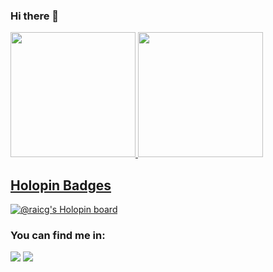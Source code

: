 ### Hi there 👋

<div>
  <a href="https://github.com/raicg">
  <img height="200em" src="https://github-readme-stats-alpha-three-20.vercel.app/api?username=raicg&show_icons=true&theme=tokyonight&include_all_commits=true&count_private=true"/>
  <img height="200em" src="https://github-readme-stats-alpha-three-20.vercel.app/api/top-langs/?username=raicg&layout=compact&langs_count=7&theme=tokyonight"/>
</div>
  
  
## Holopin Badges
[![@raicg's Holopin board](https://holopin.io/api/user/board?user=raicg2)](https://github.com/raicg)

### You can find me in:

<div> 
  <a href = "mailto:raicg2@gmail.com"><img src="https://img.shields.io/badge/-Gmail-%23333?style=for-the-badge&logo=gmail&logoColor=white" target="_blank"></a>
  <a href="https://www.linkedin.com/in/raicg/" target="_blank"><img src="https://img.shields.io/badge/-LinkedIn-%230077B5?style=for-the-badge&logo=linkedin&logoColor=white" target="_blank"></a> 
</div>

